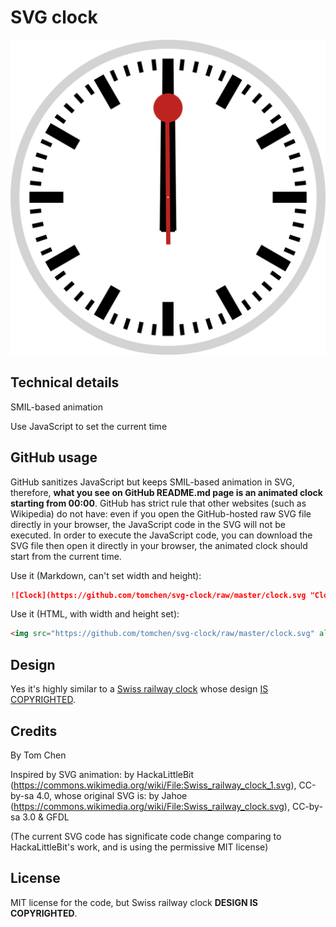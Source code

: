 # SVG clock

![SVG clock](clock.svg "Clock")

## Technical details

SMIL-based animation

Use JavaScript to set the current time

## GitHub usage

GitHub sanitizes JavaScript but keeps SMIL-based animation in SVG, therefore, **what you see on GitHub README.md page is an animated clock starting from 00:00**. GitHub has strict rule that other websites (such as Wikipedia) do not have: even if you open the GitHub-hosted raw SVG file directly in your browser, the JavaScript code in the SVG will not be executed. In order to execute the JavaScript code, you can download the SVG file then open it directly in your browser, the animated clock should start from the current time.

Use it (Markdown, can't set width and height):

```markdown
![Clock](https://github.com/tomchen/svg-clock/raw/master/clock.svg "Clock")
```

Use it (HTML, with width and height set):

```html
<img src="https://github.com/tomchen/svg-clock/raw/master/clock.svg" alt="Clock" title="Clock" height="200px" width="200px">
```

## Design

Yes it's highly similar to a [Swiss railway clock](https://en.wikipedia.org/wiki/Swiss_railway_clock) whose design [IS COPYRIGHTED](https://www.businessinsider.fr/us/apple-paid-21-million-for-swiss-railways-clock-2012-11).

## Credits

By Tom Chen

Inspired by SVG animation: by HackaLittleBit (https://commons.wikimedia.org/wiki/File:Swiss_railway_clock_1.svg), CC-by-sa 4.0, whose original SVG is: by Jahoe (https://commons.wikimedia.org/wiki/File:Swiss_railway_clock.svg), CC-by-sa 3.0 & GFDL

(The current SVG code has significate code change comparing to HackaLittleBit's work, and is using the permissive MIT license)

## License

MIT license for the code, but Swiss railway clock **DESIGN IS COPYRIGHTED**.
